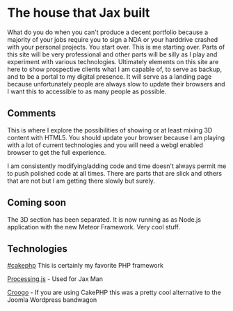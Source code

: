 The house that Jax built
=======

   
What do you do when you can't produce a decent portfolio because a majority of your jobs require you to sign a NDA or your harddrive
crashed with your personal projects. You start over.  This is me starting over.  Parts of this site will be very professional and
other parts will be silly as I play and experiment with various technologies.    Ultimately elements on this site are here to show prospective
clients what I am capable of, to serve as backup, and to be a portal to my digital presence.  It will serve as a landing page because
unfortunately people are always slow to update their browsers and I want this to accessible to as many people as possible. 

Comments
----------------
This is where I explore the possibilities of showing or at least mixing 3D content with HTML5.  You should update your browser
because I am playing with a lot of current technologies and you will need a webgl enabled browser to get the full experience. 

 I am consistently modifying/adding code and time doesn't always permit me to push polished code at all times.  There are parts 
 that are slick and others that are not but I am getting there slowly but surely. 


Coming soon
--------------

The 3D section has been separated. It is now running as as Node.js application with the new Meteor Framework.  Very cool stuff.


Technologies
------------

[#cakephp](http://cakephp.org/) This is certainly my favorite PHP framework

[Processing.js](http://processingjs.org/) - Used for Jax Man

[Croogo](http://croogo.org) - If you are using CakePHP this was a pretty cool alternative to the Joomla Wordpress bandwagon 
